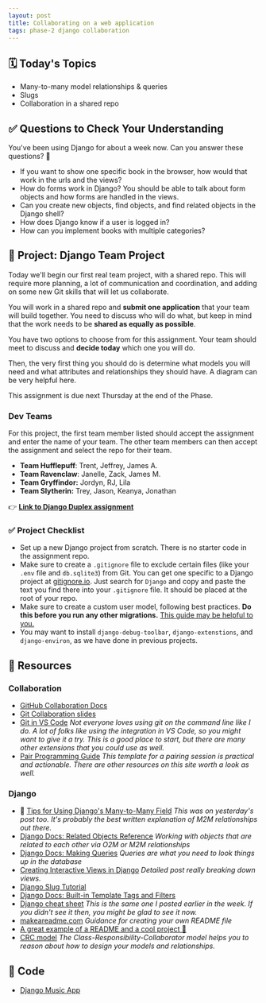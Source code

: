 ```yaml
---
layout: post
title: Collaborating on a web application
tags: phase-2 django collaboration
---
```


## 🗓️ Today's Topics

- Many-to-many model relationships & queries
- Slugs
- Collaboration in a shared repo

## ✅ Questions to Check Your Understanding

You've been using Django for about a week now. Can you answer these questions? 🤔

- If you want to show one specific book in the browser, how would that work in the urls and the views?
- How do forms work in Django? You should be able to talk about form objects and how forms are handled in the views.
- Can you create new objects, find objects, and find related objects in the Django shell?
- How does Django know if a user is logged in?
- How can you implement books with multiple categories?

## 🎯 Project: Django Team Project

Today we'll begin our first real team project, with a shared repo. This will require more planning, a lot of communication and coordination, and adding on some new Git skills that will let us collaborate.

You will work in a shared repo and **submit one application** that your team will build together. You need to discuss who will do what, but keep in mind that the work needs to be **shared as equally as possible**.

You have two options to choose from for this assignment. Your team should meet to discuss and **decide today** which one you will do.

Then, the very first thing you should do is determine what models you will need and what attributes and relationships they should have. A diagram can be very helpful here.

This assignment is due next Thursday at the end of the Phase.

### Dev Teams

For this project, the first team member listed should accept the assignment and enter the name of your team. The other team members can then accept the assignment and select the repo for their team.

- **Team Hufflepuff**: Trent, Jeffrey, James A.
- **Team Ravenclaw**: Janelle, Zack, James M.
- **Team Gryffindor:** Jordyn, RJ, Lila
- **Team Slytherin:** Trey, Jason, Keanya, Jonathan

👉 [**Link to Django Duplex assignment**](https://classroom.github.com/a/Nn2bJDtc)

### ✅ Project Checklist

- Set up a new Django project from scratch. There is no starter code in the assignment repo.
- Make sure to create a `.gitignore` file to exclude certain files (like your `.env` file and `db.sqlite3`) from Git. You can get one specific to a Django project at [gitignore.io](https://www.toptal.com/developers/gitignore). Just search for `Django` and copy and paste the text you find there into your `.gitignore` file. It should be placed at the root of your repo.
- Make sure to create a custom user model, following best practices. **Do this before you run any other migrations.** [This guide may be helpful to you.](https://learndjango.com/tutorials/django-custom-user-model)
- You may want to install `django-debug-toolbar`, `django-extenstions`, and `django-environ`, as we have done in previous projects.

## 🔖 Resources

### Collaboration

- [GitHub Collaboration Docs](https://docs.github.com/en/github/collaborating-with-issues-and-pull-requests)
- [Git Collaboration slides](https://slides.com/amy_nc/git-collaboration/)
- [Git in VS Code](https://code.visualstudio.com/docs/introvideos/versioncontrol) _Not everyone loves using git on the command line like I do.  A lot of folks like using the integration in VS Code, so you might want to give it a try. This is a good place to start, but there are many other extensions that you could use as well._
- [Pair Programming Guide](https://tuple.app/pair-programming-guide/template) _This template for a pairing session is practical and actionable. There are other resources on this site worth a look as well._

### Django

- 🍕 [Tips for Using Django's Many-to-Many Field](https://www.revsys.com/tidbits/tips-using-djangos-manytomanyfield/) _This was on yesterday's post too. It's probably the best written explanation of M2M relationships out there._
- [Django Docs: Related Objects Reference](https://docs.djangoproject.com/en/3.0/ref/models/relations/) _Working with objects that are related to each other via O2M or M2M relationships_
- [Django Docs: Making Queries](https://docs.djangoproject.com/en/3.2/topics/db/queries/) _Queries are what you need to look things up in the database_
- [Creating Interactive Views in Django](https://hackersandslackers.com/creating-django-views/) _Detailed post really breaking down views._
- [Django Slug Tutorial](https://learndjango.com/tutorials/django-slug-tutorial)
- [Django Docs: Built-in Template Tags and Filters](https://docs.djangoproject.com/en/3.0/ref/templates/builtins/)
- [Django cheat sheet](https://github.com/lucrae/django-cheat-sheet) _This is the same one I posted earlier in the week. If you didn't see it then, you might be glad to see it now._
- [makeareadme.com](https://www.makeareadme.com/) _Guidance for creating your own README file_
- [A great example of a README and a cool project 🏒](https://github.com/minter/tesla_puck)
- [CRC model](http://agilemodeling.com/artifacts/crcModel.htm) _The Class-Responsibility-Collaborator model helps you to reason about how to design your models and relationships._

## 🦉 Code

- [Django Music App](https://github.com/Momentum-Team-10/example-django-music)
